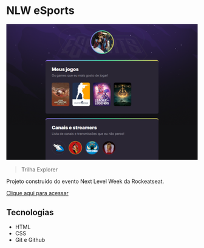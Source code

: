 # NLW eSports 

![preview](./.github/preview.png)

>Trilha Explorer

Projeto construído do evento Next Level Week da Rockeatseat.

[Clique aqui para acessar](https://caiocabral-99.github.io/nlw-esports-explorer/)

## Tecnologias

- HTML
- CSS
- Git e Github

